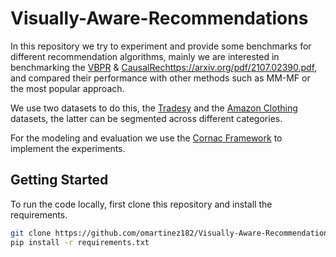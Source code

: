 # Visually-Aware-Recommendations
 

In this repository we try to experiment and provide some benchmarks for different recommendation algorithms, mainly we are interested in benchmarking the [VBPR](https://arxiv.org/pdf/1510.01784.pdf) & [CausalRec]()https://arxiv.org/pdf/2107.02390.pdf, and compared their performance with other methods such as MM-MF or the most popular approach.

We use two datasets to do this, the [Tradesy](http://jmcauley.ucsd.edu/data/tradesy/) and the [Amazon Clothing](https://nijianmo.github.io/amazon/index.html) datasets, the latter can be segmented across different categories.

For the modeling and evaluation we use the [Cornac Framework](https://cornac.preferred.ai/) to implement the experiments.

## Getting Started

To run the code locally, first clone this repository and install the requirements.

```bash
git clone https://github.com/omartinez182/Visually-Aware-Recommendations.git && cd Visually-Aware-Recommendations
pip install -r requirements.txt
```

